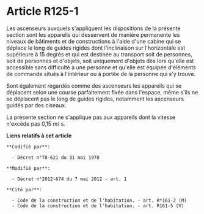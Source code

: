 # Article R125-1

Les ascenseurs auxquels s'appliquent les dispositions de la présente section sont les appareils qui desservent de manière
permanente les niveaux de bâtiments et de constructions à l'aide d'une cabine qui se déplace le long de guides rigides dont
l'inclinaison sur l'horizontale est supérieure à 15 degrés et qui est destinée au transport soit de personnes, soit de
personnes et d'objets, soit uniquement d'objets dès lors qu'elle est accessible sans difficulté à une personne et qu'elle est
équipée d'éléments de commande situés à l'intérieur ou à portée de la personne qui s'y trouve.

Sont également regardés comme des ascenseurs les appareils qui se déplacent selon une course parfaitement fixée dans
l'espace, même s'ils ne se déplacent pas le long de guides rigides, notamment les ascenseurs guidés par des ciseaux.

La présente section ne s'applique pas aux appareils dont la vitesse n'excède pas 0,15 m/ s.

**Liens relatifs à cet article**

	**Codifié par**:

	  - Décret n°78-621 du 31 mai 1978

	**Modifié par**:

	  - Décret n°2012-674 du 7 mai 2012 - art. 1

	**Cité par**:

	  - Code de la construction et de l'habitation. - art. R*161-2 (M)
	  - Code de la construction et de l'habitation. - art. R161-5 (V)
